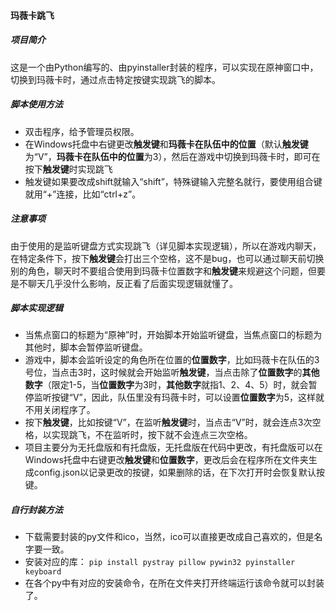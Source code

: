 #### 玛薇卡跳飞
##### 项目简介
这是一个由Python编写的、由pyinstaller封装的程序，可以实现在原神窗口中，切换到玛薇卡时，通过点击特定按键实现跳飞的脚本。
##### 脚本使用方法
- 双击程序，给予管理员权限。
- 在Windows托盘中右键更改**触发键**和**玛薇卡在队伍中的位置**（默认**触发键**为“V”，**玛薇卡在队伍中的位置**为3），然后在游戏中切换到玛薇卡时，即可在按下**触发键**时实现跳飞
- 触发键如果要改成shift就输入“shift”，特殊键输入完整名就行，要使用组合键就用“+”连接，比如“ctrl+z”。
##### 注意事项
由于使用的是监听键盘方式实现跳飞（详见脚本实现逻辑），所以在游戏内聊天，在特定条件下，按下**触发键**会打出三个空格，这不是bug，也可以通过聊天前切换别的角色，聊天时不要组合使用到玛薇卡位置数字和**触发键**来规避这个问题，但要是不聊天几乎没什么影响，反正看了后面实现逻辑就懂了。
##### 脚本实现逻辑
- 当焦点窗口的标题为“原神”时，开始脚本开始监听键盘，当焦点窗口的标题为其他时，脚本会暂停监听键盘。
- 游戏中，脚本会监听设定的角色所在位置的**位置数字**，比如玛薇卡在队伍的3号位，当点击3时，这时候就会开始监听**触发键**，当点击除了**位置数字**的**其他数字**（限定1-5，当**位置数字**为3时，**其他数字**就指1、2、4、5）时，就会暂停监听按键“V”，因此，队伍里没有玛薇卡时，可以设置**位置数字**为5，这样就不用关闭程序了。
- 按下**触发键**，比如按键“V”，在监听**触发键**时，当点击“V”时，就会连点3次空格，以实现跳飞，不在监听时，按下就不会连点三次空格。
- 项目主要分为无托盘版和有托盘版，无托盘版在代码中更改，有托盘版可以在Windows托盘中右键更改**触发键**和**位置数字**，更改后会在程序所在文件夹生成config.json以记录更改的按键，如果删除的话，在下次打开时会恢复默认按键。
##### 自行封装方法
- 下载需要封装的py文件和ico，当然，ico可以直接更改成自己喜欢的，但是名字要一致。
- 安装对应的库：
`pip install pystray pillow pywin32 pyinstaller keyboard`
- 在各个py中有对应的安装命令，在所在文件夹打开终端运行该命令就可以封装了。